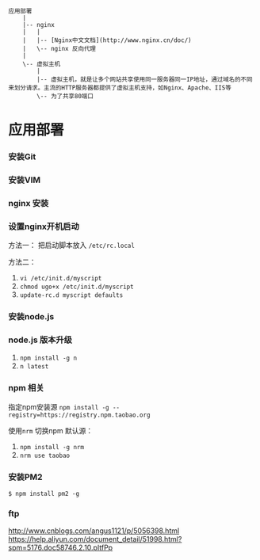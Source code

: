
```

应用部署
    |
    |-- nginx
    |   |
    |   |-- [Nginx中文文档](http://www.nginx.cn/doc/)
    |   \-- nginx 反向代理
    |
    \-- 虚拟主机
        | 
        |-- 虚拟主机，就是让多个网站共享使用同一服务器同一IP地址，通过域名的不同来划分请求。主流的HTTP服务器都提供了虚拟主机支持，如Nginx、Apache、IIS等
        \-- 为了共享80端口

```


# 应用部署

### 安装Git

### 安装VIM

### nginx 安装

### 设置nginx开机启动

方法一：
把启动脚本放入 `/etc/rc.local`

方法二： 
1. `vi /etc/init.d/myscript`
1. `chmod ugo+x /etc/init.d/myscript`
1. `update-rc.d myscript defaults`

### 安装node.js

### node.js 版本升级

1. `npm install -g n`
1. `n latest`

### npm 相关

指定npm安装源
`npm install -g --registry=https://registry.npm.taobao.org`

使用`nrm` 切换npm 默认源：
1. `npm install -g nrm`
1. `nrm use taobao`

### 安装PM2

`$ npm install pm2 -g`

### ftp

http://www.cnblogs.com/angus1121/p/5056398.html
https://help.aliyun.com/document_detail/51998.html?spm=5176.doc58746.2.10.pltfPp
